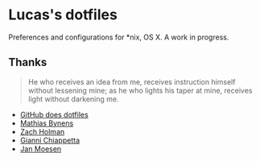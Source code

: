 # Lucas's dotfiles

Preferences and configurations for *nix, OS X. A work in progress.

## Thanks

> He who receives an idea from me, receives instruction himself without lessening mine; as he who lights his taper at mine, receives light without darkening me.

* [GitHub does dotfiles](http://dotfiles.github.com/)
* [Mathias Bynens](https://raw.github.com/mathiasbynens/dotfiles/)
* [Zach Holman](https://github.com/holman/dotfiles)
* [Gianni Chiappetta](https://github.com/gf3/dotfiles/)
* [Jan Moesen](https://github.com/janmoesen/tilde/)